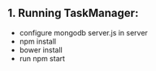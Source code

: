 <h2>1. Running TaskManager:</h2>
<ul>
    <li>configure mongodb server.js in server</li>
    <li>npm install</li>
    <li>bower install</li>
    <li>run npm start</li>
</ul>